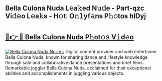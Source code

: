## Bella Culona Nuda L𝚎a𝚔ed N𝚞𝚍e - Part-qzc Vi𝚍𝚎o L𝚎a𝚔s - H𝚘𝚝 O𝚗𝚕yf𝚊ns P𝚑𝚘tos hlDyj

# <h2><a href="http://kfdrven.oniu.top/?m=Bella+Culona+Nuda">🔗👉 🔴 Bella Culona Nuda P𝚑ot𝚘𝚜 V𝚒d𝚎o</a></h2>

[![Bella Culona Nuda Nu𝚍e𝚜](https://i.imgur.com/0qMVB7G.gif)](http://kfdrven.oniu.top/?m=Bella+Culona+Nuda)
Digital content provider and web entertainer Bella Culona Nuda, known for sharing dance and lifestyle knowledge through solo and collaborative dance presentations and brief films. Remarkable juggler Bella Culona Nuda, acclaimed for their exceptional abilities and accomplishments in juggling various objects.  
